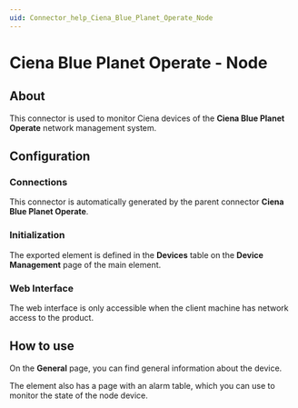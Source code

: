 ```yaml
---
uid: Connector_help_Ciena_Blue_Planet_Operate_Node
---
```


# Ciena Blue Planet Operate - Node

## About

This connector is used to monitor Ciena devices of the **Ciena Blue Planet Operate** network management system.

## Configuration

### Connections

This connector is automatically generated by the parent connector **Ciena Blue Planet Operate**.

### Initialization

The exported element is defined in the **Devices** table on the **Device Management** page of the main element.

### Web Interface

The web interface is only accessible when the client machine has network access to the product.

## How to use

On the **General** page, you can find general information about the device.

The element also has a page with an alarm table, which you can use to monitor the state of the node device.
